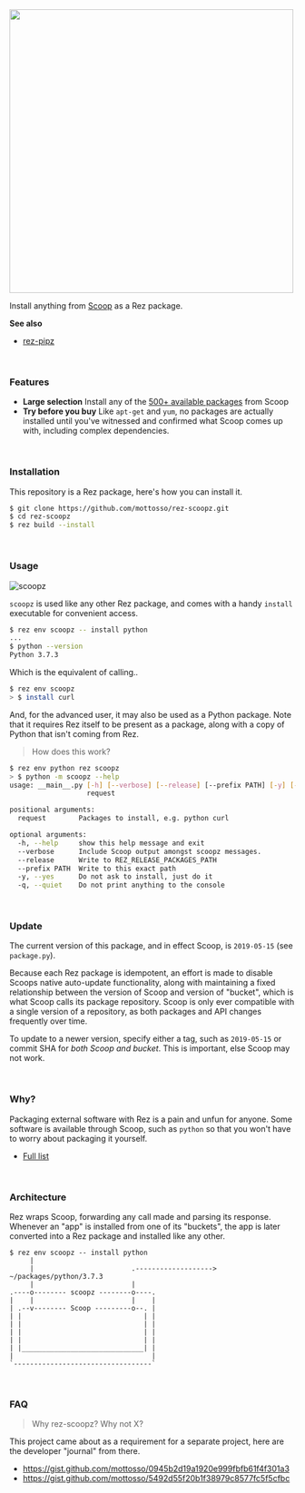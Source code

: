 <img width=500 src=https://user-images.githubusercontent.com/2152766/59205156-2eecb500-8b9a-11e9-8ad9-2ef1e167b7b8.png>

Install anything from [Scoop](https://scoop.sh/) as a Rez package.

**See also**

- [rez-pipz](https://github.com/mottosso/rez-pipz)

<br>

### Features

- **Large selection** Install any of the [500+ available packages](https://github.com/ScoopInstaller/Main/tree/master/bucket) from Scoop
- **Try before you buy** Like `apt-get` and `yum`, no packages are actually installed until you've witnessed and confirmed what Scoop comes up with, including complex dependencies.

<br>

### Installation

This repository is a Rez package, here's how you can install it.

```bash
$ git clone https://github.com/mottosso/rez-scoopz.git
$ cd rez-scoopz
$ rez build --install
```

<br>

### Usage

![scoopz](https://user-images.githubusercontent.com/2152766/59216542-bbf03800-8bb3-11e9-85a0-421df2b85f37.gif)

`scoopz` is used like any other Rez package, and comes with a handy `install` executable for convenient access.

```bash
$ rez env scoopz -- install python
...
$ python --version
Python 3.7.3
```

Which is the equivalent of calling..

```bash
$ rez env scoopz
> $ install curl
```

And, for the advanced user, it may also be used as a Python package. Note that it requires Rez itself to be present as a package, along with a copy of Python that isn't coming from Rez.

> How does this work?

```bash
$ rez env python rez scoopz
> $ python -m scoopz --help
usage: __main__.py [-h] [--verbose] [--release] [--prefix PATH] [-y] [-q]
                   request

positional arguments:
  request        Packages to install, e.g. python curl

optional arguments:
  -h, --help     show this help message and exit
  --verbose      Include Scoop output amongst scoopz messages.
  --release      Write to REZ_RELEASE_PACKAGES_PATH
  --prefix PATH  Write to this exact path
  -y, --yes      Do not ask to install, just do it
  -q, --quiet    Do not print anything to the console
```

<br>

### Update

The current version of this package, and in effect Scoop, is `2019-05-15` (see `package.py`).

Because each Rez package is idempotent, an effort is made to disable Scoops native auto-update functionality, along with maintaining a fixed relationship between the version of Scoop and version of "bucket", which is what Scoop calls its package repository. Scoop is only ever compatible with a single version of a repository, as both packages and API changes frequently over time.

To update to a newer version, specify either a tag, such as `2019-05-15` or commit SHA for *both Scoop and bucket*. This is important, else Scoop may not work.

<br>

### Why?

Packaging external software with Rez is a pain and unfun for anyone. Some software is available through Scoop, such as `python` so that you won't have to worry about packaging it yourself.

- [Full list](https://github.com/ScoopInstaller/Main/tree/master/bucket)

<br>

### Architecture

Rez wraps Scoop, forwarding any call made and parsing its response. Whenever an "app" is installed from one of its "buckets", the app is later converted into a Rez package and installed like any other.

```
$ rez env scoopz -- install python
     |
     |                        .-------------------> ~/packages/python/3.7.3
     |                        |
.----o-------- scoopz --------o----.
|    |                        |    |
| .--v-------- Scoop ---------o--. |
| |                              | |
| |                              | |
| |                              | |
| |                              | |
| |______________________________| |
|                                  |
`----------------------------------`

```

<br>

### FAQ

> Why rez-scoopz? Why not X?

This project came about as a requirement for a separate project, here are the developer "journal" from there.

- https://gist.github.com/mottosso/0945b2d19a1920e999fbfb61f4f301a3
- https://gist.github.com/mottosso/5492d55f20b1f38979c8577fc5f5cfbc
